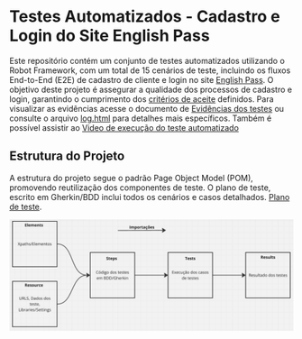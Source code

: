 # Testes Automatizados - Cadastro e Login do Site English Pass

Este repositório contém um conjunto de testes automatizados utilizando o Robot Framework, com um total de 15 cenários de teste, incluindo os fluxos End-to-End (E2E) de cadastro de cliente e login no site [English Pass](https://qastage.buildbox.one/18/cadastro/). O objetivo deste projeto é assegurar a qualidade dos processos de cadastro e login, garantindo o cumprimento dos <a href="Critérios de aceite.yaml">critérios de aceite</a>  definidos. Para visualizar as evidências acesse o documento de [Evidências dos testes](https://1drv.ms/w/c/728b311c8fe7522c/EYF9CiRGE05KvR7Vv67MQI0BOdTLj2v6PkfrKtXDAWHVyA) ou consulte o arquivo <a href="English Pass/Results/log.html">log.html</a> para detalhes mais específicos. Também é possível assistir ao <a href="Execução dos teste.mp4">Video de execução do teste automatizado</a>

## Estrutura do Projeto

A estrutura do projeto segue o padrão Page Object Model (POM), promovendo reutilização dos componentes de teste. O plano de teste, escrito em Gherkin/BDD inclui todos os cenários e casos detalhados. [Plano de teste](https://1drv.ms/x/c/728b311c8fe7522c/EZ3hlOIga_ROszVdQXb30aEBNPlX8-Gaa7MvDcjgq4QX1Q?e=R9sIl0).

<img src="Arquitetura projeto automação.png" alt="Arquitetura do projeto" width="800">






